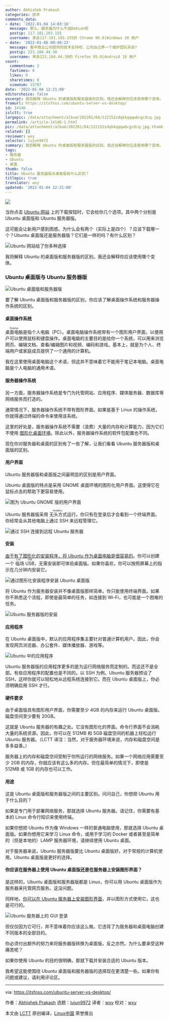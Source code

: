 ```yaml
---
author: Abhishek Prakash
categories: 技术
comments_data:
- date: '2022-01-04 14:03:16'
  message: 那么，服务器为什么不选Debian呢
  postip: 117.181.103.155
  username: 来自117.181.103.155的 Chrome 96.0|Windows 10 用户
- date: '2022-01-06 00:40:23'
  message: 看中商业公司提供的技术支持吧，公司自己养一个维护团队另说?
  postip: 223.104.44.30
  username: 来自223.104.44.30的 Firefox 95.0|Android 10 用户
count:
  commentnum: 2
  favtimes: 0
  likes: 0
  sharetimes: 0
  viewnum: 15707
date: '2022-01-04 12:21:00'
editorchoice: false
excerpt: 我将解释 Ubuntu 的桌面版和服务器版的区别。我还会解释你应该使用哪个变体。
fromurl: https://itsfoss.com/ubuntu-server-vs-desktop/
id: 14146
islctt: true
largepic: /data/attachment/album/202201/04/122152zdqkkqqqw6cgcdcq.jpg
permalink: /article-14146-1.html
pic: /data/attachment/album/202201/04/122152zdqkkqqqw6cgcdcq.jpg.thumb.jpg
related: []
reviewer: wxy
selector: lujun9972
summary: 我将解释 Ubuntu 的桌面版和服务器版的区别。我还会解释你应该使用哪个变体。
tags:
- 服务器
- Ubuntu
- 桌面
thumb: false
title: Ubuntu 服务器版与桌面版有什么区别？
titlepic: true
translator: wxy
updated: '2022-01-04 12:21:00'
---
```


![](/data/attachment/album/202201/04/122152zdqkkqqqw6cgcdcq.jpg)


当你点击 [Ubuntu 网站](https://ubuntu.com/) 上的下载按钮时，它会给你几个选项。其中两个分别是 Ubuntu 桌面版和 Ubuntu 服务器版。


这可能会让新用户感到困惑。为什么会有两个（实际上是四个）？应该下载哪一个？Ubuntu 桌面版还是服务器版？它们是一样的吗？有什么区别？


![Ubuntu 网站给了你多种选择](/data/attachment/album/202201/04/122247ahsi0hjjfi8s6vi8.jpg)


我将解释 Ubuntu 的桌面版和服务器版的区别。我还会解释你应该使用哪个变体。


### Ubuntu 桌面版与 Ubuntu 服务器版


![Ubuntu 桌面版和服务器版](/data/attachment/album/202201/04/122201q8glzjld2wpw9dgg.png)


要了解 Ubuntu 桌面版和服务器版的区别，你应该了解桌面操作系统和服务器操作系统的区别。


#### 桌面操作系统


<ruby> 桌面电脑 <rt>  Desktop </rt></ruby>是指个人电脑（PC）。桌面电脑操作系统带有一个图形用户界面，以便用户可以使用鼠标和键盘操作。桌面电脑的主要目的是给你一个系统，可以用来浏览网页、编辑文档、查看/编辑图片和视频、编码和游戏。基本上，就是为个人、终端用户或家庭成员提供了一个通用的计算机。


我在这里使用桌面电脑这个术语，但这并不意味着它不能用于笔记本电脑。桌面电脑是个人电脑的通用术语。


#### 服务器操作系统


另一方面，服务器操作系统是专门为托管网站、应用程序、媒体服务器、数据库等网络服务而打造的。


通常情况下，服务器操作系统不带有图形界面。如果是基于 Linux 的操作系统，你就得通过终端的命令来使用该系统。


这里的好处是，服务器操作系统不需要（浪费）大量的内存和计算能力，因为它们不使用 [图形化桌面环境](https://itsfoss.com/what-is-desktop-environment/)。除此以外，服务器操作系统的软件包配置也不同。


现在你对服务器和桌面的区别有了一些了解，让我们看看 Ubuntu 服务器版和桌面版的区别。


#### 用户界面


Ubuntu 服务器版和桌面版之间最明显的区别是用户界面。


Ubuntu 桌面版的特点是采用 GNOME 桌面环境的图形化用户界面。这使得它在鼠标点击的帮助下更容易使用。


![图为 Ubuntu GNOME 版的用户界面](/data/attachment/album/202201/04/122204pw9t4qhwn2wz4vxv.png)


Ubuntu 服务器版采用<ruby> 无头方式 <rt>  headless </rt></ruby>运行。你只有在登录后才会看到一个终端界面。你经常会从其他电脑上通过 SSH 来远程管理它。


![通过 SSH 连接到远程 Ubuntu 服务器](/data/attachment/album/202201/04/122205ororspia6rs5saae.png)


#### 安装


[由于有了图形化的安装程序，将 Ubuntu 作为桌面电脑是很容易的](https://itsfoss.com/install-ubuntu/)。你可以创建一个<ruby> 临场 USB <rt>  Live USB </rt></ruby>，无需安装即可体验桌面版。如果你喜欢，你可以按照屏幕上的指示在几分钟内安装它。


![通过图形化安装程序安装 Ubuntu 桌面版](/data/attachment/album/202201/04/122207u83saza5355gcgr5.png)


将 Ubuntu 作为服务器安装并不像桌面版那样简单。你只能使用终端界面。如果你不熟悉这个流程，即使是最简单的任务，如连接到 Wi-Fi，也可能是一个困难的任务。


![Ubuntu 服务器版的安装](/data/attachment/album/202201/04/122209fk6f22mn66whnrar.png)


#### 应用程序


在 Ubuntu 桌面版中，默认的应用程序集主要针对普通计算机用户。因此，你会发现网页浏览器、办公套件、媒体播放器、游戏等。


![Ubuntu 中的应用程序](/data/attachment/album/202201/04/122209voe4c4fg4yokw9et.jpg)


Ubuntu 服务器版的应用程序更多的是为运行网络服务而定制的。而这还不是全部。有些应用程序的配置也是不同的。以 SSH 为例。Ubuntu 服务器预设了 SSH，这样你就可以轻松地从远程系统连接到它。而在 Ubuntu 桌面版上，你必须明确启用 SSH 才行。


#### 硬件要求


由于桌面版具有图形用户界面，你需要至少 4GB 的内存来运行 Ubuntu 桌面版。磁盘空间至少要有 20GB。


这就是 Ubuntu 服务器的有趣之处。它没有图形化的界面。命令行界面不会消耗大量的系统资源。因此，你可以在 512MB 和 5GB 磁盘空间的机器上轻松运行 Ubuntu 服务器。（LCTT 译注：当然，对于服务器环境来说，内存和磁盘空间是多多益善。）


服务器上的内存和磁盘空间受制于你所运行的网络服务。如果一个网络应用需要至少 2GB 的内存，你就应该有这么多的内存。但在最简单的情况下，即使是 512MB 或 1GB 的内存也可以工作。


#### 用途


这是 Ubuntu 桌面版和服务器版之间的主要区别。问问自己，你想把 Ubuntu 用于什么目的？


如果是专门用于部署网络服务，那就选择 Ubuntu 服务器。请记住，你需要有基本的 Linux 命令行知识来使用终端。


如果你想把 Ubuntu 作为像 Windows 一样的普通电脑使用，那就选择 Ubuntu 桌面版。如果你想用它来学习 Linux 命令，或用于学习的 Docker 或者甚至是简单的（但是本地的）LAMP 服务器环境，请继续使用 Ubuntu 桌面。


对于服务器来说，Ubuntu 服务器版要比 Ubuntu 桌面版好。对于常规的计算机使用，Ubuntu 桌面版是更好的选择。


#### 你应该在服务器上使用 Ubuntu 桌面版还是在服务器上安装图形界面？


是这样的，Ubuntu 桌面版和服务器版都是 Linux，你可以用 Ubuntu 桌面版作为服务器来托管网页服务。这没问题。


同样地，[你可以在 Ubuntu 服务器上安装图形界面](https://itsfoss.com/install-gui-ubuntu-server/)，并以图形方式使用它。这也是可行的。


![Ubuntu 服务器上的 GUI 登录](/data/attachment/album/202201/04/122210l7pvpjwqpqw9vqmb.png)


但仅仅因为它可行，并不意味着你应该这么做。它违背了为服务器和桌面电脑创建不同版本的全部目的。


你必须付出额外的努力来将服务器版转换为桌面版，反之亦然。为什么要承受这种痛苦呢？


如果你使用 Ubuntu 的目的很明确，那就下载并安装合适的 Ubuntu 版本。


我希望这能使围绕 Ubuntu 桌面版和服务器版的选择现在更清楚一些。如果你有问题或建议，请利用评论区。




---


via: <https://itsfoss.com/ubuntu-server-vs-desktop/>


作者：[Abhishek Prakash](https://itsfoss.com/author/abhishek/) 选题：[lujun9972](https://github.com/lujun9972) 译者：[wxy](https://github.com/wxy) 校对：[wxy](https://github.com/wxy)


本文由 [LCTT](https://github.com/LCTT/TranslateProject) 原创编译，[Linux中国](https://linux.cn/) 荣誉推出